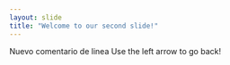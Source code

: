 ```yaml
---
layout: slide
title: "Welcome to our second slide!"
---
```

Nuevo comentario de linea
Use the left arrow to go back!
